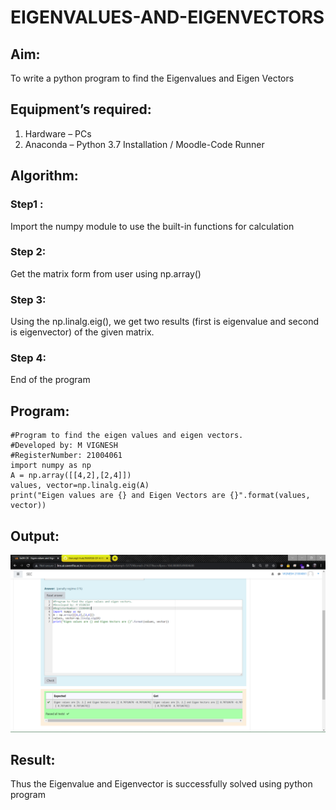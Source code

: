 # EIGENVALUES-AND-EIGENVECTORS
## Aim:
To write a python program to find the Eigenvalues and Eigen Vectors
## Equipment’s required:
1. 	Hardware – PCs
2. 	Anaconda – Python 3.7 Installation / Moodle-Code Runner
## Algorithm:
### Step1 : 
Import the numpy module to use the built-in functions for calculation
### Step 2: 
Get the matrix form from user using np.array()
### Step 3: 
Using the np.linalg.eig(),  we get two results (first is eigenvalue and second is eigenvector) of the given matrix.
### Step 4: 
End of the program

## Program:
~~~
#Program to find the eigen values and eigen vectors.
#Developed by: M VIGNESH
#RegisterNumber: 21004061
import numpy as np
A = np.array([[4,2],[2,4]])
values, vector=np.linalg.eig(A)
print("Eigen values are {} and Eigen Vectors are {}".format(values, vector))
~~~
## Output:
![SEC](exp4.png)
## Result:
Thus the Eigenvalue and Eigenvector is successfully solved using python program
